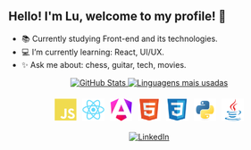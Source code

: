 ## Hello! I'm Lu, welcome to my profile! 👋


- 📚 Currently studying Front-end and its technologies.
- 💻 I’m currently learning: React, UI/UX.
- ✨ Ask me about: chess, guitar, tech, movies.

<div align="center"> 
  <!-- GitHub Stats -->
  <a href="https://github.com/Luis-FernandoD" target="_blank">
    <img height="170em" src="https://github-readme-stats.vercel.app/api?username=Luis-FernandoD&show_icons=true&theme=chartreuse-dark" alt="GitHub Stats"/>
    <img height="170em" src="https://github-readme-stats.vercel.app/api/top-langs/?username=Luis-FernandoD&layout=compact&theme=chartreuse-dark" alt="Linguagens mais usadas"/>
  </a>
</div>

<!-- Tecnologias -->
<div style="display: flex; justify-content: center; gap: 10px; margin-top: 20px;">
  <img alt="JavaScript" height="40" width="40" src="https://raw.githubusercontent.com/devicons/devicon/master/icons/javascript/javascript-plain.svg">
  <img alt="React" height="40" width="40" src="https://raw.githubusercontent.com/devicons/devicon/master/icons/react/react-original.svg">
  <img alt="Angular" height="40" width="40" src="https://raw.githubusercontent.com/devicons/devicon/master/icons/angular/angular-original.svg">
  <img alt="HTML5" height="40" width="40" src="https://raw.githubusercontent.com/devicons/devicon/master/icons/html5/html5-original.svg">
  <img alt="CSS3" height="40" width="40" src="https://raw.githubusercontent.com/devicons/devicon/master/icons/css3/css3-original.svg">
  <img alt="Python" height="40" width="40" src="https://raw.githubusercontent.com/devicons/devicon/master/icons/python/python-original.svg">
  <img alt="Java" height="40" width="40" src="https://raw.githubusercontent.com/devicons/devicon/master/icons/java/java-original.svg">
</div>

<!-- Redes Sociais -->
<div align="center" style="margin-top: 20px;">
  <a href="https://www.linkedin.com/in/luis-fernando-42a3a4245/" target="_blank" rel="noopener noreferrer">
    <img src="https://img.shields.io/badge/-LinkedIn-%230077B5?style=for-the-badge&logo=linkedin&logoColor=white" alt="LinkedIn">
  </a>
</div>


 

